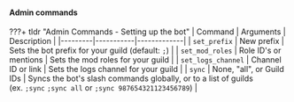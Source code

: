#### Admin commands

???+ tldr "Admin Commands - Setting up the bot"
    | Command | Arguments | Description |
    |---------|-----------|-------------|
    | `set_prefix` | New prefix | Sets the bot prefix for your guild (default: `;`) |
    | `set_mod_roles` | Role ID's or mentions | Sets the mod roles for your guild |
    | `set_logs_channel` | Channel ID or link | Sets the logs channel for your guild |
    | `sync` | None, "all", or Guild IDs | Syncs the bot's slash commands globally, or to a list of guilds</br>(ex. `;sync` `;sync all` or `;sync 987654321123456789`) |
